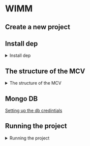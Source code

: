 # WIMM

## Create a new project

## Install dep

<details>
<Summary> Install dep </Summary>
  
```
npm install web-vitals
Frontend dependencies
npm install axios react-router-dom

mkdir server
cd server
npm init -y
npm install express mongoose cors dotenv  
```

</details>

##   The structure of the MCV

<details>
<Summary> The structure of the MCV </Summary>

```
medicine-dashboard/
├── server/                      <-- Root of your server folder
│   ├── .env                     <-- .env file should be here
│   ├── server.js                <-- Main server file
│   ├── config/
│   │   └── db.js                <-- Database connection file
│   ├── controllers/
│   │   ├── medicineController.js
│   │   ├── categoryController.js
│   │   ├── pharmacyController.js
│   │   ├── inventoryController.js
│   │   └── userController.js
│   ├── models/
│   │   ├── Medicine.js
│   │   ├── Category.js
│   │   ├── Pharmacy.js
│   │   ├── Inventory.js
│   │   └── User.js
│   ├── routes/
│   │   ├── medicineRoutes.js
│   │   ├── categoryRoutes.js
│   │   ├── pharmacyRoutes.js
│   │   ├── inventoryRoutes.js
│   │   └── userRoutes.js
│   └── package.json             <-- Backend dependencies
├── src/                         <-- Frontend React code
│   ├── api/
│   │   └── api.js
│   ├── components/
│   │   ├── Medicines.js
│   │   ├── Categories.js
│   │   ├── Pharmacies.js
│   │   ├── Inventory.js
│   │   └── Users.js
│   ├── App.js
│   ├── App.css
│   ├── index.js
│   └── index.css
└── package.json                 <-- Frontend dependencies

```
</details>

## Mongo DB

[Setting up the db credintials](https://cloud.mongodb.com/v2/677758246188cd21cd163f3b#/security/database/users)



## Running the project


<details>
<Summary>  Running the project </Summary> 

  ### Run the backend
```
cd server
npm start
```

### Run the front

```
cd "D:\a wimm\medicine-dashboard"
npm start
```
</details>
